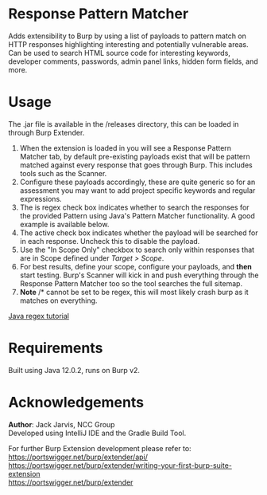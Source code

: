 # Response Pattern Matcher
Adds extensibility to Burp by using a list of payloads to pattern match on HTTP responses highlighting interesting and potentially vulnerable areas. Can be used to search HTML source code for interesting keywords, developer comments, passwords, admin panel links, hidden form fields, and more.

# Usage
The .jar file is available in the /releases directory, this can be loaded in through Burp Extender.
<ol>
<li>When the extension is loaded in you will see a Response Pattern Matcher tab, by default pre-existing payloads exist that will be pattern matched against every response that goes through Burp. This includes tools such as the Scanner.</li>
<li>Configure these payloads accordingly, these are quite generic so for an assessment you may want to add project specific keywords and regular expressions.</li>
<li>The is regex check box indicates whether to search the responses for the provided Pattern using Java's Pattern Matcher functionality. A good example is available below.</li>
<li>The active check box indicates whether the payload will be searched for in each response. Uncheck this to disable the payload.</li>
<li>Use the "In Scope Only" checkbox to search only within responses that are in Scope defined under <i>Target > Scope</i>.</li>
<li>For best results, define your scope, configure your payloads, and <b>then</b> start testing. Burp's Scanner will kick in and push everything through the Response Pattern Matcher too so the tool searches the full sitemap.</li>
<li><b>Note</b> /* cannot be set to be regex, this will most likely crash burp as it matches on everything.</li>
</ol>

[Java regex tutorial](http://vogella.com/tutorials/JavaRegularExpressions/article.html)

# Requirements
Built using Java 12.0.2, runs on Burp v2.

# Acknowledgements
<b>Author</b>: Jack Jarvis, NCC Group <br/>
Developed using IntelliJ IDE and the Gradle Build Tool.

For further Burp Extension development please refer to:<br />
https://portswigger.net/burp/extender/api/<br />
https://portswigger.net/burp/extender/writing-your-first-burp-suite-extension<br />
https://portswigger.net/burp/extender